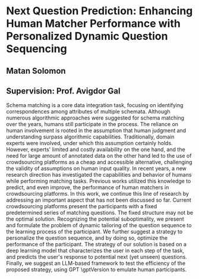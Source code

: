 # Next Question Prediction: Enhancing Human Matcher Performance with Personalized Dynamic Question Sequencing
## Matan Solomon
## Supervision: Prof. Avigdor Gal

Schema matching is a core data integration task, focusing on identifying correspondences among attributes of multiple schemata.
Although numerous algorithmic approaches were suggested for schema matching over the years, humans still participate in the process.
The reliance on human involvement is rooted in the assumption that human judgment and understanding surpass algorithmic capabilities. Traditionally, domain experts were involved, under which this assumption certainly holds. However, experts' limited and costly availability on the one hand, and the need for large amount of annotated data on the other hand led to the use of crowdsourcing platforms as a cheap and accessible alternative, challenging the validity of assumptions on human input quality. In recent years, a new research direction has investigated the capabilities and behavior of humans while performing matching tasks. Previous works utilized this knowledge to predict, and even improve, the performance of human matchers in crowdsourcing platforms. In this work, we continue this line of research by addressing an important aspect that has not been discussed so far. Current crowdsourcing platforms present the participants with a fixed predetermined series of matching questions. The fixed structure may not be the optimal solution.
Recognizing the potential suboptimality, we present and formulate the problem of dynamic tailoring of the question sequence to the learning process of the participant. We further suggest a strategy to personalize the question sequence, and by doing so, optimize the performance of the participant. The strategy of our solution is based on a deep learning model that characterizes the user in each step of the task, and predicts the user's response to potential next (yet unseen) questions. Finally, we suggest an LLM-based framework to test the efficiency of the proposed strategy, using GPT \gptVersion to emulate human participants.
